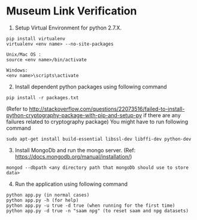# Museum Link Verification

1. Setup Virtual Environment for python 2.7.X.

  ```
  pip install virtualenv
  virtualenv <env name> --no-site-packages

  Unix/Mac OS : 
  source <env name>/bin/activate

  Windows:
  <env name>\scripts\activate
  ```
2. Install dependent python packages using following command
  ```
  pip install -r packages.txt
  ```
  (Refer to http://stackoverflow.com/questions/22073516/failed-to-install-python-cryptography-package-with-pip-and-setup-py if there are any failures related to cryptography package)
  You might have to run following command
  ```
  sudo apt-get install build-essential libssl-dev libffi-dev python-dev
  ```

3. Install MongoDb and run the mongo server. (Ref: https://docs.mongodb.org/manual/installation/)
  ```
  mongod --dbpath <any directory path that mongoDb should use to store data>
  ```
  
4. Run the application using following command
  ```
  python app.py (in normal cases)
  python app.py -h (for help)
  python app.py -u true -d true (when running for the first time)
  python app.py -d true -n "saam npg" (to reset saam and npg datasets)
  ```
